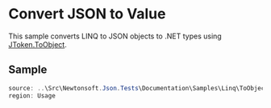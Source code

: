 ﻿# Convert JSON to Value

This sample converts LINQ to JSON objects to .NET types using [JToken.ToObject](/API/newtonsoft/json/linq/jtoken/#method-toobject).

## Sample

```csharp Usage
source: ..\Src\Newtonsoft.Json.Tests\Documentation\Samples\Linq\ToObjectGeneric.cs
region: Usage
```
